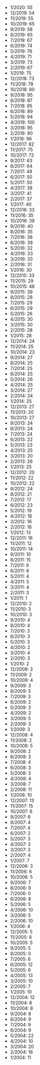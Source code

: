 *  1/2020: 55
*  12/2019: 54
*  11/2019: 55
*  10/2019: 65
*  9/2019: 58
*  8/2019: 65
*  7/2019: 67
*  6/2019: 74
*  5/2019: 76
*  4/2019: 71
*  3/2019: 73
*  2/2019: 67
*  1/2019: 75
*  12/2018: 73
*  11/2018: 78
*  10/2018: 80
*  9/2018: 95
*  8/2018: 87
*  7/2018: 85
*  6/2018: 89
*  5/2018: 94
*  4/2018: 100
*  3/2018: 95
*  2/2018: 90
*  1/2018: 96
*  12/2017: 82
*  11/2017: 75
*  10/2017: 72
*  9/2017: 63
*  8/2017: 64
*  7/2017: 49
*  6/2017: 50
*  5/2017: 50
*  4/2017: 38
*  3/2017: 41
*  2/2017: 37
*  1/2017: 40
*  12/2016: 33
*  11/2016: 35
*  10/2016: 39
*  9/2016: 40
*  8/2016: 35
*  7/2016: 38
*  6/2016: 38
*  5/2016: 32
*  4/2016: 33
*  3/2016: 33
*  2/2016: 31
*  1/2016: 30
*  12/2015: 33
*  11/2015: 29
*  10/2015: 46
*  9/2015: 39
*  8/2015: 28
*  7/2015: 29
*  6/2015: 29
*  5/2015: 26
*  4/2015: 30
*  3/2015: 30
*  2/2015: 28
*  1/2015: 28
*  12/2014: 24
*  11/2014: 25
*  10/2014: 23
*  9/2014: 27
*  8/2014: 25
*  7/2014: 25
*  6/2014: 25
*  5/2014: 26
*  4/2014: 25
*  3/2014: 27
*  2/2014: 24
*  1/2014: 25
*  12/2013: 27
*  11/2013: 20
*  10/2013: 27
*  9/2013: 24
*  8/2013: 24
*  7/2013: 24
*  6/2013: 22
*  5/2013: 23
*  4/2013: 25
*  3/2013: 20
*  2/2013: 26
*  1/2013: 25
*  12/2012: 20
*  11/2012: 22
*  10/2012: 22
*  9/2012: 24
*  8/2012: 21
*  7/2012: 17
*  6/2012: 23
*  5/2012: 19
*  4/2012: 18
*  3/2012: 16
*  2/2012: 16
*  1/2012: 13
*  12/2011: 16
*  11/2011: 12
*  10/2011: 14
*  9/2011: 10
*  8/2011: 15
*  7/2011: 9
*  6/2011: 6
*  5/2011: 4
*  4/2011: 5
*  3/2011: 4
*  2/2011: 3
*  1/2011: 1
*  12/2010: 2
*  11/2010: 3
*  10/2010: 3
*  9/2010: 4
*  8/2010: 4
*  7/2010: 3
*  6/2010: 3
*  5/2010: 3
*  4/2010: 2
*  3/2010: 4
*  2/2010: 3
*  1/2010: 2
*  12/2009: 3
*  11/2009: 2
*  10/2009: 4
*  9/2009: 3
*  8/2009: 5
*  7/2009: 3
*  6/2009: 2
*  5/2009: 3
*  4/2009: 2
*  3/2009: 5
*  2/2009: 3
*  1/2009: 3
*  12/2008: 4
*  11/2008: 2
*  10/2008: 5
*  9/2008: 2
*  8/2008: 3
*  7/2008: 4
*  6/2008: 3
*  5/2008: 3
*  4/2008: 4
*  3/2008: 7
*  2/2008: 11
*  1/2008: 10
*  12/2007: 13
*  11/2007: 15
*  10/2007: 6
*  9/2007: 6
*  8/2007: 4
*  7/2007: 4
*  6/2007: 2
*  5/2007: 3
*  4/2007: 3
*  3/2007: 3
*  2/2007: 4
*  1/2007: 7
*  12/2006: 3
*  11/2006: 6
*  10/2006: 5
*  9/2006: 7
*  8/2006: 9
*  7/2006: 0
*  6/2006: 8
*  5/2006: 5
*  4/2006: 10
*  3/2006: 5
*  2/2006: 10
*  1/2006: 4
*  12/2005: 5
*  11/2005: 8
*  10/2005: 5
*  9/2005: 5
*  8/2005: 0
*  7/2005: 6
*  6/2005: 12
*  5/2005: 6
*  4/2005: 13
*  3/2005: 10
*  2/2005: 7
*  1/2005: 10
*  12/2004: 12
*  11/2004: 8
*  10/2004: 8
*  9/2004: 8
*  8/2004: 9
*  7/2004: 9
*  6/2004: 9
*  5/2004: 22
*  4/2004: 10
*  3/2004: 20
*  2/2004: 16
*  1/2004: 11
